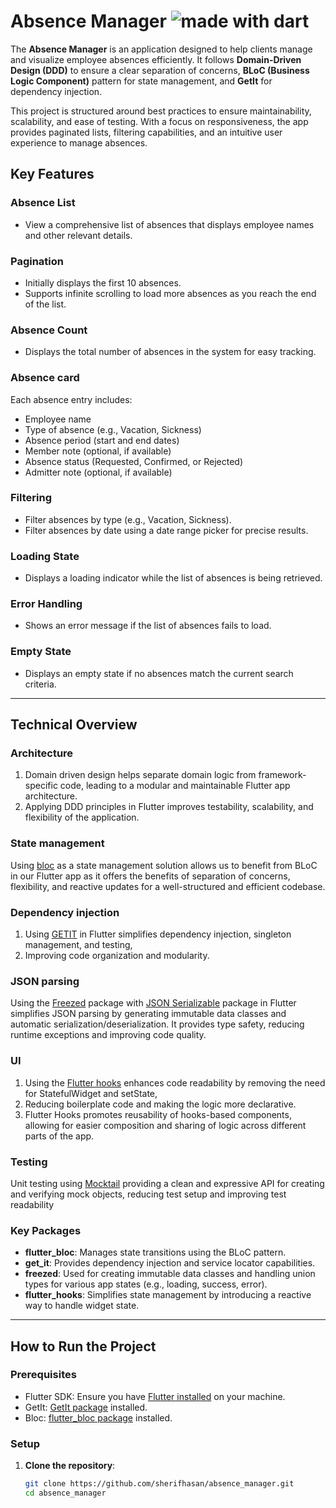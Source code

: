 # Absence Manager <img src="https://img.shields.io/badge/made%20with-dart-blue.svg" alt="made with dart">


The **Absence Manager** is an application designed to help clients manage and visualize employee absences efficiently. It follows **Domain-Driven Design (DDD)** to ensure a clear separation of concerns, **BLoC (Business Logic Component)** pattern for state management, and **GetIt** for dependency injection.

This project is structured around best practices to ensure maintainability, scalability, and ease of testing. With a focus on responsiveness, the app provides paginated lists, filtering capabilities, and an intuitive user experience to manage absences.

## Key Features

### Absence List
- View a comprehensive list of absences that displays employee names and other relevant details.

### Pagination
- Initially displays the first 10 absences.
- Supports infinite scrolling to load more absences as you reach the end of the list.

### Absence Count
- Displays the total number of absences in the system for easy tracking.

### Absence card
Each absence entry includes:
- Employee name
- Type of absence (e.g., Vacation, Sickness)
- Absence period (start and end dates)
- Member note (optional, if available)
- Absence status (Requested, Confirmed, or Rejected)
- Admitter note (optional, if available)

### Filtering
- Filter absences by type (e.g., Vacation, Sickness).
- Filter absences by date using a date range picker for precise results.

### Loading State
- Displays a loading indicator while the list of absences is being retrieved.

### Error Handling
- Shows an error message if the list of absences fails to load.

### Empty State
- Displays an empty state if no absences match the current search criteria.
---

## Technical Overview

### Architecture

1. Domain driven design helps separate domain logic from framework-specific code,
   leading to a modular and maintainable Flutter app architecture.
2. Applying DDD principles in Flutter improves testability, scalability, and flexibility of the
   application.

### State management

Using [bloc](https://pub.dev/packages/flutter_bloc) as a state management solution allows us to
benefit from BLoC in our Flutter app as it offers the benefits of separation of concerns,
flexibility,
and reactive updates for a well-structured and efficient codebase.

### Dependency injection

1. Using [GETIT](https://pub.dev/packages/get_it) in Flutter simplifies dependency injection,
   singleton management, and testing,
2. Improving code organization and modularity.

### JSON parsing

Using the [Freezed](https://pub.dev/packages/freezed) package
with [JSON Serializable](https://pub.dev/packages/json_serializable) package in Flutter simplifies
JSON parsing by generating immutable data classes and automatic serialization/deserialization.
It provides type safety, reducing runtime exceptions and improving code quality.

### UI

1. Using the [Flutter hooks](https://pub.dev/packages/flutter_hooks) enhances code readability by
   removing the need for StatefulWidget and setState,
2. Reducing boilerplate code and making the logic more declarative.
3. Flutter Hooks promotes reusability of hooks-based components, allowing for easier composition and
   sharing of logic across different parts of the app.

### Testing

Unit testing using [Mocktail](https://pub.dev/packages/mocktail) providing a clean and expressive API for creating and verifying mock objects, reducing test setup and improving test readability

### Key Packages

- **flutter_bloc**: Manages state transitions using the BLoC pattern.
- **get_it**: Provides dependency injection and service locator capabilities.
- **freezed**: Used for creating immutable data classes and handling union types for various app states (e.g., loading, success, error).
- **flutter_hooks**: Simplifies state management by introducing a reactive way to handle widget state.

---

## How to Run the Project

### Prerequisites

- Flutter SDK: Ensure you have [Flutter installed](https://flutter.dev/docs/get-started/install) on your machine.
- GetIt: [GetIt package](https://pub.dev/packages/get_it) installed.
- Bloc: [flutter_bloc package](https://pub.dev/packages/flutter_bloc) installed.

### Setup

1. **Clone the repository**:
   ```bash
   git clone https://github.com/sherifhasan/absence_manager.git
   cd absence_manager
